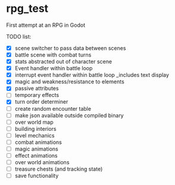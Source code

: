 # rpg_test
First attempt at an RPG in Godot

TODO list:
- [x] scene switcher to pass data between scenes
- [x] battle scene with combat turns
- [x] stats abstracted out of character scene
- [x] Event handler within battle loop
- [x] interrupt event handler within battle loop
	_includes text display
- [x] magic and weakness/resistance to elements
- [x] passive attributes
- [ ] temporary effects
- [x] turn order determiner
- [ ] create random encounter table
- [ ] make json available outside compiled binary
- [ ] over world map
- [ ] building interiors
- [ ] level mechanics
- [ ] combat animations
- [ ] magic animations
- [ ] effect animations
- [ ] over world animations
- [ ] treasure chests (and tracking state)
- [ ] save functionality
